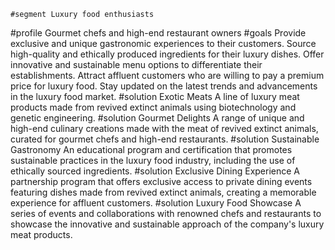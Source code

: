     #segment Luxury food enthusiasts
#profile Gourmet chefs and high-end restaurant owners
#goals
	Provide exclusive and unique gastronomic experiences to their customers.
	Source high-quality and ethically produced ingredients for their luxury dishes.
	Offer innovative and sustainable menu options to differentiate their establishments.
	Attract affluent customers who are willing to pay a premium price for luxury food.
	Stay updated on the latest trends and advancements in the luxury food market.
#solution Exotic Meats
	A line of luxury meat products made from revived extinct animals using biotechnology and genetic engineering.
#solution Gourmet Delights
	A range of unique and high-end culinary creations made with the meat of revived extinct animals, curated for gourmet chefs and high-end restaurants.
#solution Sustainable Gastronomy
	An educational program and certification that promotes sustainable practices in the luxury food industry, including the use of ethically sourced ingredients.
#solution Exclusive Dining Experience
	A partnership program that offers exclusive access to private dining events featuring dishes made from revived extinct animals, creating a memorable experience for affluent customers.
#solution Luxury Food Showcase
	A series of events and collaborations with renowned chefs and restaurants to showcase the innovative and sustainable approach of the company's luxury meat products.

